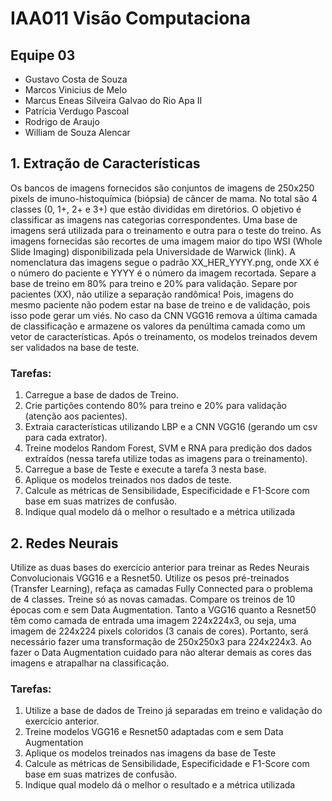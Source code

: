 # IAA011 Visão Computaciona

## Equipe 03
-	Gustavo Costa de Souza
-	Marcos Vinicius de Melo
-	Marcus Eneas Silveira Galvao do Rio Apa II
-	Patrícia Verdugo Pascoal
-	Rodrigo de Araujo
-	William de Souza Alencar


## 1. Extração de Características
Os bancos de imagens fornecidos são conjuntos de imagens de 250x250 pixels de imuno-histoquímica (biópsia) de câncer de mama. No total são 4 classes (0, 1+, 2+ e 3+) que estão divididas em diretórios. O objetivo é classificar as imagens nas categorias correspondentes. Uma base de imagens será utilizada para o treinamento e outra para o teste do treino. As imagens fornecidas são recortes de uma imagem maior do tipo WSI (Whole Slide Imaging) disponibilizada pela Universidade de Warwick (link). A nomenclatura das imagens segue o padrão XX_HER_YYYY.png, onde XX é o número do paciente e YYYY é o número da imagem recortada. Separe a base de treino em 80% para treino e 20% para validação. Separe por pacientes (XX), não utilize a separação randômica! Pois, imagens do mesmo paciente não podem estar na base de treino e de validação, pois isso pode gerar um viés. No caso da CNN VGG16 remova a última camada de classificação e armazene os valores da penúltima camada como um vetor de características. Após o treinamento, os modelos treinados devem ser validados na base de teste.

### Tarefas:

1. Carregue a base de dados de Treino.
2. Crie partições contendo 80% para treino e 20% para validação (atenção aos pacientes).
3. Extraia características utilizando LBP e a CNN VGG16 (gerando um csv para cada extrator).
4. Treine modelos Random Forest, SVM e RNA para predição dos dados extraídos (nessa tarefa utilize todas as imagens para o treinamento).
5. Carregue a base de Teste e execute a tarefa 3 nesta base.
6. Aplique os modelos treinados nos dados de teste.
7. Calcule as métricas de Sensibilidade, Especificidade e F1-Score com base em suas matrizes de confusão.
8. Indique qual modelo dá o melhor o resultado e a métrica utilizada

## 2. Redes Neurais
Utilize as duas bases do exercício anterior para treinar as Redes Neurais Convolucionais VGG16 e a Resnet50. Utilize os pesos pré-treinados (Transfer Learning), refaça as camadas Fully Connected para o problema de 4 classes. Treine só as novas camadas. Compare os treinos de 10 épocas com e sem Data Augmentation. Tanto a VGG16 quanto a Resnet50 têm como camada de entrada uma imagem 224x224x3, ou seja, uma imagem de 224x224 pixels coloridos (3 canais de cores). Portanto, será necessário fazer uma transformação de 250x250x3 para 224x224x3. Ao fazer o Data Augmentation cuidado para não alterar demais as cores das imagens e atrapalhar na classificação.

### Tarefas:

1. Utilize a base de dados de Treino já separadas em treino e validação do exercício anterior.
2. Treine modelos VGG16 e Resnet50 adaptadas com e sem Data Augmentation
3. Aplique os modelos treinados nas imagens da base de Teste
4. Calcule as métricas de Sensibilidade, Especificidade e F1-Score com base em suas matrizes de confusão.
5. Indique qual modelo dá o melhor o resultado e a métrica utilizada

